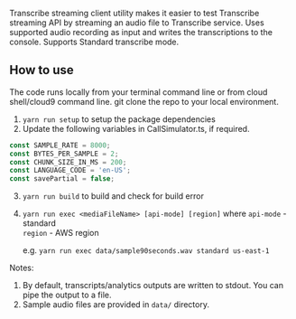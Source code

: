 Transcribe streaming client utility makes it easier to test Transcribe streaming API by streaming an audio file to Transcribe service. Uses supported audio recording as input and writes the transcriptions to the console. Supports Standard transcribe mode.

## How to use
The code runs locally from your terminal command line or from cloud shell/cloud9 command line. 
git clone the repo to your local environment.

1. `yarn run setup` to setup the package dependencies
2. Update the following variables in CallSimulator.ts, if required.
```javascript
const SAMPLE_RATE = 8000;
const BYTES_PER_SAMPLE = 2;
const CHUNK_SIZE_IN_MS = 200;
const LANGUAGE_CODE = 'en-US';
const savePartial = false;
```
3. `yarn run build` to build and check for build error
4. `yarn run exec <mediaFileName> [api-mode] [region]`
    where `api-mode` - standard  
          `region` - AWS region

    e.g. `yarn run exec data/sample90seconds.wav standard us-east-1`

Notes:
1. By default, transcripts/analytics outputs are written to stdout. You can pipe the output to a file. 
2. Sample audio files are provided in `data/` directory.